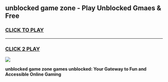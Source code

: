 
## unblocked game zone - Play Unblocked Gmaes & Free
<h3>
<a href="https://news.freeplayer.one?title=unblocked_game_zone&ref=16F">CLICK TO PLAY</a></h3>
<hr>

<h3>
<a href="https://news.freeplayer.one?title=unblocked_game_zone&ref=16F">CLICK 2 PLAY</a>
  
</h3>

<a href="https://news.freeplayer.one?title=unblocked_game_zone&ref=16F/"><img src="https://clearcache.store/games.png"></a>


**unblocked game zone games unblocked: Your Gateway to Fun and Accessible Online Gaming**
